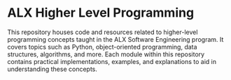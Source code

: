 # ALX Higher Level Programming

This repository houses code and resources related to higher-level programming concepts taught in the ALX Software Engineering program. It covers topics such as Python, object-oriented programming, data structures, algorithms, and more. Each module within this repository contains practical implementations, examples, and explanations to aid in understanding these concepts.
